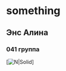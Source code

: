 # something

## Энс Алина
### 041 группа
[![N|Solid](https://pic.rutubelist.ru/video/eb/f8/ebf8d86ddd388ef643c195927b2be660.jpg)]
